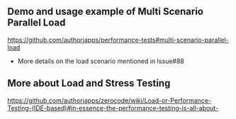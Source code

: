 ## Demo and usage example of Multi Scenario Parallel Load
https://github.com/authorjapps/performance-tests#multi-scenario-parallel-load

- More details on the load scenario mentioned in Issue#88

## More about Load and Stress Testing
https://github.com/authorjapps/zerocode/wiki/Load-or-Performance-Testing-(IDE-based)#in-essence-the-performance-testing-is-all-about-
